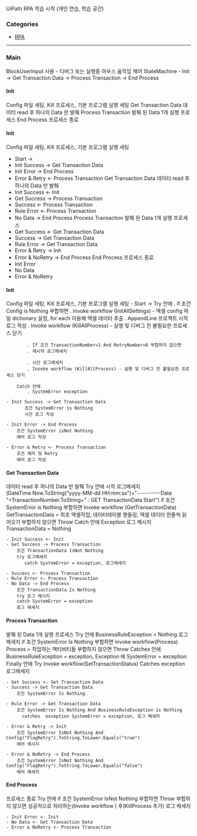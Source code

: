 UiPath RPA 학습 시작 (개인 연습, 학습 공간)

### Categories 
   
- [RPA](#RPA)      
      
----------------------------------
 
### Main 
BlockUserInput 사용 - 디버그 또는 실행중 마우스 움직임 제어
StateMachine - Init -> Get Transaction Data -> Process Transaction -> End Process



#### Init 
Config 파일 세팅, Kill 프로세스, 기본 프로그램 실행 세팅
Get Transaction Data
데이터 read 후 하나의 Data 만 발췌
Process Transaction
발췌 된 Data 1개 실행 프로세스
End Process
프로세스 종료


#### Init 
Config 파일 세팅, Kill 프로세스, 기본 프로그램 실행 세팅
- Start ->
- Init Success -> Get Transaction Data
- Init Error -> End Process
- Error & Retry <- Process Transaction
Get Transaction Data
데이터 read 후 하나의 Data 만 발췌
- Init Success <- Init
- Get Success -> Process Transaction
- Success <- Process Transaction
- Rule Error <- Process Transaction
- No Data -> End Process
Process Transaction
발췌 된 Data 1개 실행 프로세스
- Get Success <- Get Transaction Data
- Success -> Get Transaction Data
- Rule Error -> Get Transaction Data
- Error & Retry -> Init
- Error & NoRetry -> End Process
End Process
 프로세스 종료
- Init Error
- No Data
- Error & NoRetry



#### Init 
Config 파일 세팅, Kill 프로세스, 기본 프로그램 실행 세팅
	- Start ->
	    Try 안에 
	        . if 조건 Config is Nothing  부합하면
	        . Invoke workflow (InitAllSettings) - 엑셀 config 파일 dictionary 설정, for each <string> 이용해 엑셀 데이터 추출
	        . AppendLine 프로젝트 시작 로그 작성
	        . Invoke workflow (KillAllProcess) - 실행 및 디버그 전 불필요한 프로세스 닫기
	        
	        . If 조건 TransactionNumber=1 And RetryNumber=0 부합하지 않으면
	        . 재시작 로그메세지 
	        
	        . 시간 로그메세지
	        . Invoke workflow (KillAllProcess) - 실행 및 디버그 전 불필요한 프로세스 닫기
	
	    Catch 안에
	        . SystemError exception
	
	- Init Success -> Get Transaction Data
           조건 SystemError is Nothing
           시간 로그 작성

	- Init Error -> End Process
	    조건 SystemError isNot Nothing
	    에러 로그 작성 
	 
	- Error & Retry <- Process Transaction
	    조건 에러 및 Retry 
	    에러 로그 작성
	

#### Get Transaction Data
데이터 read 후 하나의 Data 만 발췌
   Try 안에 시작 로그메세지 (DateTime.Now.ToString("yyyy-MM-dd HH:mm:ss")+"----------Data "+TransactionNumber.ToString+" : GET TransactionData Start")
       if 조건 SystemError is Nothing
       부합하면 Invoke workflow (GetTransactionData)
       GetTransactionData = 최초 엑셀작업, 데이터테이블 핸들링, 엑셀 데이터 한줄씩 읽어오기
       부합하지 않으면 Throw
    Catch 안에 Exception
       로그 메시지	
       TransactionData = Nothing

	- Init Success <- Init
	- Get Success -> Process Transaction
	    조건 TransactionData IsNot Nothing
	    try 로그메세지
           catch SystemError = exception, 로그메세지

	- Success <- Process Transaction
	- Rule Error <- Process Transaction
	- No Data -> End Process
	    조건 TransactionData Is Nothing
	    try 로그 메시지	
	    catch SystemError = exception
	    로그 메세지
	

#### Process Transaction
발췌 된 Data 1개 실행 프로세스
    Try 안에 BusinessRuleException = Nothing
        로그메세지
       if 조건 SystemError Is Nothing
       부합하면 Invoke workflow(Process)
       Process = 작업하는 액티비티들
       부합하지 않으면 Throw
    Catches 안에 BusinessRuleException = exception, 
                      Exception 에 SystemError = exception
    Finally 안에 
        Try Invoke workflow(SetTransactionStatus)
        Catches exception 로그메세지

	- Get Success <- Get Transaction Data
	- Success -> Get Transaction Data
	    조건 SystemError Is Nothing 
	      
	- Rule Error -> Get Transaction Data
	    조건 SystemError Is Nothing And BusinessRuleException is Nothing
	      catches  exception SystemError = exception, 로그 메세지
	
	- Error & Retry -> Init
	    조건 SystemError IsNot Nothing And Config("FlagRetry").ToString.ToLower.Equals("true")
	    에러 메시지 
	
	- Error & NoRetry -> End Process
	    조건 SystemError IsNot Nothing And Config("FlagRetry").ToString.ToLower.Equals("false")
	    에러 메세지
	

#### End Process
 프로세스 종료
   Try 안에 if 조건 SystemError IsNot Nothing
   부합하면 Throw
   부합하지 않으면 성공적으로 처리하는(Invoke workflow ) 후(KillProcess 추가) 로그 메세지

	- Init Error <- Init
	- No Data <- Get Transaction Data
	- Error & NoRetry <- Process Transaction

